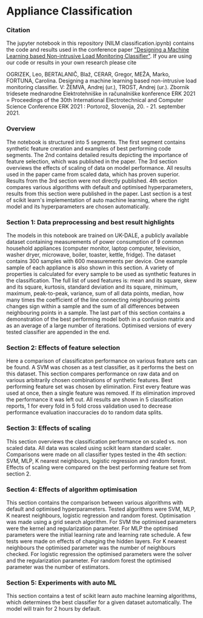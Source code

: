 # Appliance Classification

### Citation

The jupyter notebook in this repository (NILM classification.ipynb) contains the code and results used in the conference paper ["Designing a Machine Learning based Non-intrusive Load Monitoring Classifier"](https://www.researchgate.net/profile/Carolina-Fortuna/publication/355105512_Designing_a_Machine_Learning_based_Non-intrusive_Load_Monitoring_Classifier/links/615dca43fbd5153f47e93617/Designing-a-Machine-Learning-based-Non-intrusive-Load-Monitoring-Classifier.pdf). If you are using our code or results in your own research please cite

OGRIZEK, Leo, BERTALANIČ, Blaž, CERAR, Gregor, MEŽA, Marko, FORTUNA, Carolina. Designing a machine learning based non-intrusive load monitoring classifier. V: ŽEMVA, Andrej (ur.), TROST, Andrej (ur.). Zbornik tridesete mednarodne Elektrotehniške in računalniške konference ERK 2021 = Proceedings of the 30th International Electrotechnical and Computer Science Conference ERK 2021 : Portorož, Slovenija, 20. - 21. september 2021.

### Overview

The notebook is structured into 5 segments. The first segment contains synthetic feature creration and examples of best performing code segments. The 2nd contains detailed results depicting the importance of feature selection, which was published in the paper. The 3rd section overviews the effects of scaling of data on model performance. All results used in the paper came from scaled data, which has proven superior. Results from the 3rd section were not directly published. 4th section compares various algorithms with default and optimised hyperparameters, results from this section were published in the paper. Last section is a test of scikit learn's implementation of auto machine learning, where the right model and its hyperparameters are chosen automatically.

### Section 1: Data preprocessing and best result highlights

The models in this notebook are trained on UK-DALE, a publicly available dataset containing measurements of power consumption of 9 common household appliances (computer monitor, laptop computer, television, washer dryer, microwave, boiler, toaster, kettle, fridge). The dataset contains 300 samples with 600 measurements per device. One example sample of each appliance is also shown in this section. A variety of properties is calculated for every sample to be used as synthetic features in the classification. The full list of used features is: mean and its square, skew and its square, kurtosis, standard deviation and its square, minimum, maximum, peak-to-peak, variance, sum of all data points, median, how many times the coefficient of the line connecting neighbouring points changes sign within a sample and the sum of all differences between neighbouring points in a sample. The last part of this section contains a demonstration of the best performing model both in a confusion matrix and as an average of a large number of iterations. Optimised versions of every tested classifier are appended in the end.

### Section 2: Effects of feature selection

Here a comparison of classificaton performance on various feature sets can be found. A SVM was chosen as a test classifier, as it performs the best on this dataset. This section compares performance on raw data and on various arbitrarily chosen combinations of synthetic features. Best performing feature set was chosen by elimination. First every feature was used at once, then a single feature was removed. If its elimination improved the performance it was left out. All results are shown in 5 classification reports, 1 for every fold in 5 fold cross validation used to decrease performance evaluation inaccuracies do to random data splits.

### Section 3: Effects of scaling

This section overviews the classification performance on scaled vs. non scaled data. All data was scaled using scikit learn standard scaler. Comparisons were made on all classifier types tested in the 4th section: SVM, MLP, K nearest neighbours, logistic regression and random forest. Effects of scaling were compared on the best performing feature set from section 2.

### Section 4: Effects of algorithm optimisation

This section contains the comparison between various algorithms with default and optimised hyperparameters. Tested algorithms were SVM, MLP, K nearest neighbours, logistic regression and random forest. Optimisation was made using a grid search algorithm. For SVM the optimised parameters were the kernel and regularization parameter. For MLP the optimised parameters were the initial learning rate and learning rate schedule. A few tests were made on effects of changing the hidden layers. For K nearest neighbours the optimised parameter was the number of neighbours checked. For logistic regression the optimised parameters were the solver and the regularization parameter. For random forest the optimised parameter was the number of estimators.

### Section 5: Experiments with auto ML

This section contains a test of scikit learn auto machine learning algorithms, which determines the best classifier for a given dataset automatically. The model will train for 2 hours by default. 
